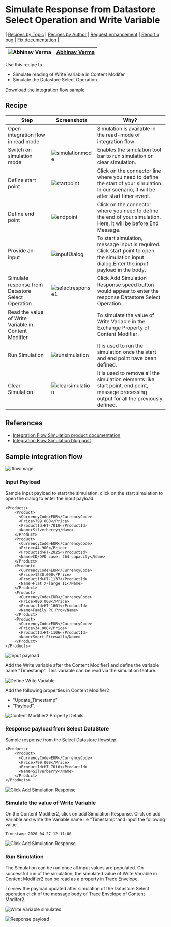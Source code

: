 # Simulate Response from Datastore  Select Operation and  Write Variable
\| [Recipes by Topic](../../readme.md ) \| [Recipes by Author](../../author.md ) \| [Request enhancement](https://github.com/SAP-samples/cloud-integration-flow/issues/new?assignees=&labels=Recipe%20Fix,enhancement&template=recipe-request.md&title=Improve%20Simulate%20Response%20from%20Datastore%20Select%20Operation%20and%20Write%20Variable) \| [Report a bug](https://github.com/SAP-samples/cloud-integration-flow/issues/new?assignees=&labels=Recipe%20Fix,bug&template=bug_report.md&title=Issue%20with%20Simulate%20Response%20from%20Datastore%20Select%20Operation%20and%20Write%20Variable) \| [Fix documentation](https://github.com/SAP-samples/cloud-integration-flow/issues/new?assignees=&labels=Recipe%20Fix,documentation&template=bug_report.md&title=Docu%20fix%20Simulate%20Response%20from%20Datastore%20Select%20Operation%20and%20Write%20Variable) \|

![Abhinav Verma](https://github.com/abhinavverma0501.png?size=50 )|[Abhinav Verma](https://github.com/abhinavverma0501)|
----|----|

Use this recipe to
* Simulate reading of Write Variable in Content Modifer
* Simulate the Datastore Select Operation.  

[Download the integration flow sample](Simulate-Response-from-Write-Variable-and-DataStore-Select.zip)

## Recipe

Step|Screenshots|Why?
----|----|----
Open integration flow in read mode || Simulation is available in the read-mode of integration flow.
Switch on simulation mode|![simulationmode](simulationmode.jpg) | Enables the simulation tool bar to run simulation or clear simulation.
Define start point |![startpoint](startpoint.jpg)| Click on the connector line where you need to define the start of your simulation. In our scenario, it will be after start timer event.
Define end point |![endpoint](endpoint.jpg)| Click on the connector where you need to define the end of your simulation. Here, it will be before End Message.
Provide an input|![inputDialog](inputDialog1.jpg)|To start simulation, message input is required. Click start point to open the simulation input dialog.Enter the input payload in the body.
Simulate response from Datastore Select Operation|![selectresponse1](selectresponse.jpg)| Click Add Simulation  Response speed button would appear to enter the response Datastore Select Operation.
Read the value of Write Variable in Content Modifier||To simulate the value of Write Variable in the Exchange Property of  Content Modifier. 
Run Simulation|![runsimulation](runsimulation.jpg)| It is used to run the simulation once the start and end point have been defined.
Clear Simulation|![clearsimulation](clearsimulation1.jpg)| It  is used to remove all the simulation elements like start point, end point, message processing output for all the previously defined.


## References
* [Integration Flow Simulation product documentation](https://help.sap.com/viewer/368c481cd6954bdfa5d0435479fd4eaf/Cloud/en-US/2e2210b6db0c4fdb937b3a57d952f582.html)
* [Integration Flow Simulation blog post](https://blogs.sap.com/2020/04/13/integration-flow-simulation-in-sap-cloud-platform-integration/)


## Sample integration flow

![iflowimage](Integration-Flow-Scenario.jpg)


### Input Payload
Sample input payload to start the simulation, click on the start simulation to open the dialog to enter the input payload.
```
<Products>
    <Product>
      <CurrencyCode>EUR</CurrencyCode>
      <Price>799.000</Price>
      <ProductId>HT-7010</ProductId>
      <Name>Silverberry</Name>
    </Product>
    <Product>
      <CurrencyCode>EUR</CurrencyCode>
      <Price>44.900</Price>
      <ProductId>HT-2025</ProductId>
      <Name>CD/DVD case: 264 capacity</Name>
    </Product>
    <Product>
      <CurrencyCode>EUR</CurrencyCode>
      <Price>1230.000</Price>
      <ProductId>HT-1137</ProductId>
      <Name>Flat X-large II</Name>
    </Product>
    <Product>
      <CurrencyCode>EUR</CurrencyCode>
      <Price>900.000</Price>
      <ProductId>HT-1601</ProductId>
      <Name>Family PC Pro</Name>
    </Product>
    <Product>
      <CurrencyCode>EUR</CurrencyCode>
      <Price>34.000</Price>
      <ProductId>HT-1106</ProductId>
      <Name>Smart Firewall</Name>
    </Product>
</Products>

```

![Input payload](Simulation-Input-payload.jpg)

Add the Write variable after the Content Modifier1 and define the variable name "Timestamp". This variable can be read via the simulation feature.

![Define Write Variable](Write-Variable-Input.jpg)

Add the following properties in Content Modifier2
* "Update_Timestamp"
* "Payload".

![Content Modifier2 Property Details](Content-Modifer2-Property.jpg)

### Response payload from Select DataStore
Sample response from the Select Datastore flowstep.
```
<Products>
    <Product>
      <CurrencyCode>EUR</CurrencyCode>
      <Price>799.000</Price>
      <ProductId>HT-7010</ProductId>
      <Name>Silverberry</Name>
    </Product>
</Products>
```

![Click Add Simulation Response](Add-Simulation-Response-from-Select.jpg)

### Simulate the value of Write Variable

On the Content Modifier2, click on add Simulation Response. Click on add Variable and write the Variable name i.e "Timestamp"and input the following value.

```
Timestamp 2020-04-27 12:11:00
```
![Click Add Simulation Response](Add-Simulation-Response-from-Write-Variable.jpg)

### Run Simulation

The Simulation can be run once all input values are populated. On successful run of the simulation, the simulated value of Write Variable in Content Modifier2 can be read as a property in Trace Envelope. 

To view the payload updated after simulation of the Datastore Select operation click of the message body of Trace Envelope of Content Modifer2.

![Write Variable simulated](Write-Variable-Timestamp-simulated.jpg)

![Response payload](Payload-Updated-after-Simulating-Select-Step.jpg)

